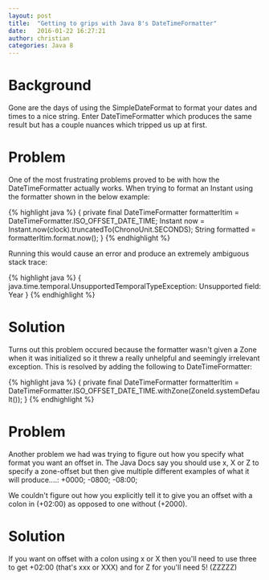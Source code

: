 ```yaml
---
layout: post
title:  "Getting to grips with Java 8's DateTimeFormatter"
date:   2016-01-22 16:27:21
author: christian
categories: Java 8
---
```


# Background

Gone are the days of using the SimpleDateFormat to format your dates and times to a nice string. Enter DateTimeFormatter which produces the same result but has a couple nuances which tripped us up at first. 

# Problem

One of the most frustrating problems proved to be with how the DateTimeFormatter actually works. When trying to format an Instant using the formatter shown in the below example:

{% highlight java %}
{
	private final DateTimeFormatter formatterItim = DateTimeFormatter.ISO_OFFSET_DATE_TIME;
	Instant now = Instant.now(clock).truncatedTo(ChronoUnit.SECONDS);
	String formatted = formatterItim.format.now();
}
{% endhighlight %}

Running this would cause an error and produce an extremely ambiguous stack trace:

{% highlight java %}
{
	java.time.temporal.UnsupportedTemporalTypeException: Unsupported field: Year
}
{% endhighlight %}

# Solution

Turns out this problem occured because the formatter wasn't given a Zone when it was initialized so it threw a really unhelpful and seemingly irrelevant exception. This is resolved by adding the following to DateTimeFormatter:

{% highlight java %}
{
	private final DateTimeFormatter formatterItim = DateTimeFormatter.ISO_OFFSET_DATE_TIME.withZone(ZoneId.systemDefault());
}
{% endhighlight %}

# Problem

Another problem we had was trying to figure out how you specify what format you want an offset in. The Java Docs say you should use x, X or Z to specify a zone-offset but then give multiple different examples of what it will produce....: +0000; -0800; -08:00; 

We couldn't figure out how you explicitly tell it to give you an offset with a colon in (+02:00) as opposed to one without (+2000).

# Solution

If you want on offset with a colon using x or X then you'll need to use three to get +02:00 (that's xxx or XXX) and for Z for you'll need 5! (ZZZZZ)


